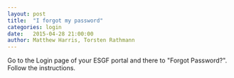 ```yaml
---
layout: post
title:  "I forgot my password"
categories: login
date:   2015-04-28 21:00:00
author: Matthew Harris, Torsten Rathmann
---
```


Go to the Login page of your ESGF portal and there to "Forgot Password?". Follow the instructions.

